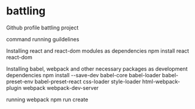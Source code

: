 # battling
Github profile battling project

command running guildelines

Installing react and react-dom modules as dependencies
npm install react react-dom

Installing babel, webpack and other necessary packages as development dependencies 
npm install --save-dev babel-core babel-loader babel-preset-env babel-preset-react css-loader style-loader html-webpack-plugin webpack webpack-dev-server

running webpack
npm run create

